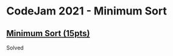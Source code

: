 # CodeJam 2021 - Minimum Sort

## [Minimum Sort (15pts)](https://codingcompetitions.withgoogle.com/codejam/round/0000000000435915/00000000007dc51c)

Solved
